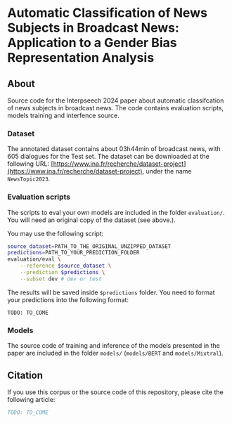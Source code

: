 # Automatic Classification of News Subjects in Broadcast News: Application to a Gender Bias Representation Analysis

## About

Source code for the Interpseech 2024 paper about automatic classifcation of news
subjects in broadcast news. The code contains evaluation scripts, models 
training and interfence source.

### Dataset

The annotated dataset contains about 03h44min of broadcast news, with 605 
dialogues for the Test set. The dataset can be downloaded at the following 
URL: [https://www.ina.fr/recherche/dataset-project](https://www.ina.fr/recherche/dataset-project), under the name `NewsTopic2023`.

### Evaluation scripts

The scripts to eval your own models are included in the folder `evaluation/`. 
You will need an original copy of the dataset (see above.).

You may use the following script:
```bash
source_dataset=PATH_TO_THE_ORIGINAL_UNZIPPED_DATASET
predictions=PATH_TO_YOUR_PREDICTION_FOLDER
evaluation/eval \
	--reference $source_dataset \
	--prediction $predictions \
	--subset dev # dev or test
```
The results will be saved inside `$predictions` folder. You need to format your
predictions into the following format:
```
TODO: TO_COME
```

### Models

The source code of training and inference of the models presented in the paper 
are included in the folder `models/` (`models/BERT` and `models/Mixtral`).

## Citation

If you use this corpus or the source code of this repository, please cite the 
following article:
```bib
TODO: TO_COME
```
